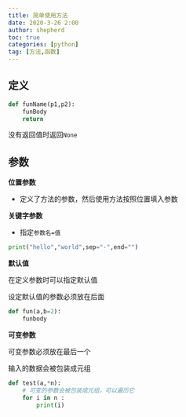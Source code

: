 ```yaml
---
title: 简单使用方法
date: 2020-3-26 2:00
author: shepherd
toc: true
categories: [python]
tag: [方法,函数]
---
```


## 定义

```python
def funName(p1,p2):
	funBody
    return  
```

没有返回值时返回`None`

<!-- more -->

## 参数

**位置参数**

- 定义了方法的参数，然后使用方法按照位置填入参数

**关键字参数**

- 指定`参数名=值`

```python
print("hello","world",sep="-",end="")
```

**默认值**

在定义参数时可以指定默认值

设定默认值的参数必须放在后面

```python
def fun(a,b=2):
	funbody
```

**可变参数**

可变参数必须放在最后一个

输入的数据会被包装成元组

```python
def test(a,*n):
	# 可变的参数会被包装成元组，可以遍历它
	for i in n :
		print(i)
```

